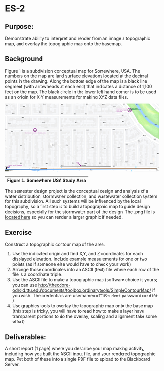 # ES-2

## Purpose:
Demonstrate ability to interpret and render from an image a topographic map, and overlay the topographic map onto the basemap.

## Background
Figure 1 is a subdivision conceptual map for Somewhere, USA. The numbers on the map are land surface elevations located at the decimal points in the drawing. Along the bottom edge of the map is a black line segment (with arrowheads at each end) that indicates a distance of 1,100 feet on the map. The black circle in the lower left hand corner is to be used as an origin for X-Y measurements for making XYZ data files.

![](SomewhereUSABaseMap.png)

|Figure 1.  Somewhere USA Study Area|
|---|

The semester design project is the conceptual design and analysis of a water distribution, stormwater collection, and wastewater collection system for this subdivision. All such systems will be influenced by the local topography, so a first step is to build a topographic map to guide design decisions, especially for the stormwater part of the design. The .png file is [located here](https://3.137.111.182/ce-3372-webbook/exercise2/SomewhereUSABaseMap.png) so you can render a larger graphic if needed.

## Exercise
Construct a topographic contour map of the area.

1. Use the indicated origin and find X,Y, and Z coordinates for each displayed elevation. Include example measurements for one or two points (as if someone else would have to check your work)
2. Arrange those coordinates into an ASCII (text) file where each row of the file is a coordinate triple. 
3. Use the ASCII file to make a topographic map (software choice is yours; you can use http://theodore-odroid.ttu.edu/documents/toolbox/ordinarytools/SimpleContourMap/ if you wish.  The credentials are username==`TTUStudent` password==`id10t` ) 
4. Use graphics tools to overlay the topographic map onto the base map (this step is tricky, you will have to read how to make a layer have transparent portions to do the overlay, scaling and alignment take some effort) 

## Deliverables:

A short report (1 page) where you describe your map making activity, including how you built the ASCII input file, and your rendered topographic map.  Put both of these into a single PDF file to upload to the Blackboard Server.


